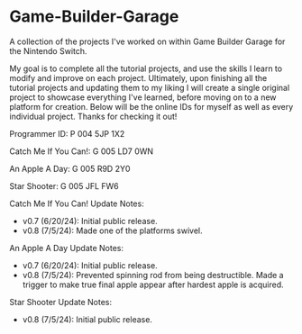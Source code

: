 # Game-Builder-Garage

A collection of the projects I've worked on within Game Builder Garage for the Nintendo Switch.

My goal is to complete all the tutorial projects, and use the skills I learn to modify and improve on each project. 
  Ultimately, upon finishing all the tutorial projects and updating them to my liking I will create a single original 
  project to showcase everything I've learned, before moving on to a new platform for creation. Below will be the
  online IDs for myself as well as every individual project. Thanks for checking it out!



Programmer ID:            P 004 5JP 1X2 
  
  Catch Me If You Can!:   G 005 LD7 0WN 
  
  An Apple A Day:         G 005 R9D 2Y0

  Star Shooter:           G 005 JFL FW6

 

Catch Me If You Can! Update Notes:

  - v0.7 (6/20/24): Initial public release.
  - v0.8 (7/5/24): Made one of the platforms swivel.

An Apple A Day Update Notes:

  - v0.7 (6/20/24): Initial public release.
  - v0.8 (7/5/24): Prevented spinning rod from being destructible.
                    Made a trigger to make true final apple appear after hardest apple is acquired.

Star Shooter Update Notes:
  
  - v0.8 (7/5/24): Initial public release.
